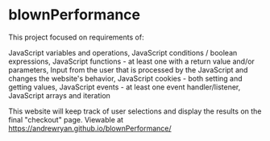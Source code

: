# blownPerformance
This project focused on requirements of:

JavaScript variables and operations,
JavaScript conditions / boolean expressions,
JavaScript functions - at least one with a return value and/or parameters,
Input from the user that is processed by the JavaScript and changes the website's behavior,
JavaScript cookies - both setting and getting values,
JavaScript events - at least one event handler/listener,
JavaScript arrays and iteration

This website will keep track of user selections and display the results on the final "checkout" page.
Viewable at https://andrewryan.github.io/blownPerformance/
